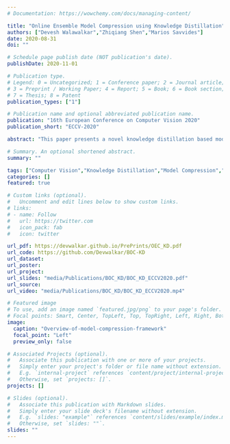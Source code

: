 ```yaml
---
# Documentation: https://wowchemy.com/docs/managing-content/

title: "Online Ensemble Model Compression using Knowledge Distillation"
authors: ["Devesh Walawalkar","Zhiqiang Shen","Marios Savvides"]
date: 2020-08-31
doi: ""

# Schedule page publish date (NOT publication's date).
publishDate: 2020-11-01

# Publication type.
# Legend: 0 = Uncategorized; 1 = Conference paper; 2 = Journal article;
# 3 = Preprint / Working Paper; 4 = Report; 5 = Book; 6 = Book section;
# 7 = Thesis; 8 = Patent
publication_types: ["1"]

# Publication name and optional abbreviated publication name.
publication: "16th European Conference on Computer Vision 2020"
publication_short: "ECCV-2020"

abstract: "This paper presents a novel knowledge distillation based model compression framework consisting of a student ensemble. It enables distillation of simultaneously learnt ensemble knowledge onto each of the compressed student models. Each model learns unique representations from the data distribution due to its distinct architecture. This helps the ensemble generalize better by combining every model’s knowledge. The distilled students and ensemble teacher are trained simultaneously without requiring any pretrained weights. Moreover, our proposed method can deliver multi-compressed students with single training, which is efficient and flexible for different scenarios. We provide comprehensive experiments using state-of-the-art classification models to validate our framework’s effectiveness. Notably, using our framework a 97% compressed ResNet110 student model managed to produce a 10.64% relative accuracy gain over its individual baseline training on CIFAR100 dataset. Similarly a 95% compressed DenseNet-BC (k=12) model managed a 8.17% relative accuracy gain."

# Summary. An optional shortened abstract.
summary: ""

tags: ["Computer Vision","Knowledge Distillation","Model Compression","Image Classification"]
categories: []
featured: true

# Custom links (optional).
#   Uncomment and edit lines below to show custom links.
# links:
# - name: Follow
#   url: https://twitter.com
#   icon_pack: fab
#   icon: twitter

url_pdf: https://devwalkar.github.io/PrePrints/OEC_KD.pdf
url_code: https://github.com/Devwalkar/BOC-KD
url_dataset:
url_poster:
url_project:
url_slides: "media/Publications/BOC_KD/BOC_KD_ECCV2020.pdf"
url_source:
url_video: "media/Publications/BOC_KD/BOC_KD_ECCV2020.mp4"

# Featured image
# To use, add an image named `featured.jpg/png` to your page's folder. 
# Focal points: Smart, Center, TopLeft, Top, TopRight, Left, Right, BottomLeft, Bottom, BottomRight.
image: 
  caption: "Overview-of-model-compression-framework"
  focal_point: "Left"
  preview_only: false

# Associated Projects (optional).
#   Associate this publication with one or more of your projects.
#   Simply enter your project's folder or file name without extension.
#   E.g. `internal-project` references `content/project/internal-project/index.md`.
#   Otherwise, set `projects: []`.
projects: []

# Slides (optional).
#   Associate this publication with Markdown slides.
#   Simply enter your slide deck's filename without extension.
#   E.g. `slides: "example"` references `content/slides/example/index.md`.
#   Otherwise, set `slides: ""`.
slides: ""
---
```

